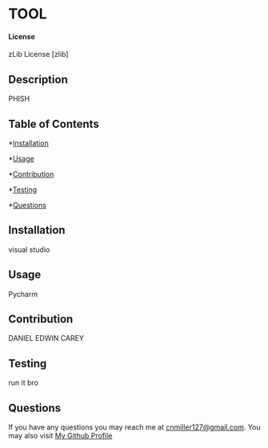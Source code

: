 # TOOL

#### License

zLib License [zlib]
## Description

PHISH

## Table of Contents

*[Installation](#Installation)

*[Usage](#Usage)

*[Contribution](#Contribution)

*[Testing](#Testing)

*[Questions](#Questions)

## Installation

visual studio

## Usage

Pycharm

## Contribution

DANIEL EDWIN CAREY

## Testing

run it bro

## Questions

If you have any questions you may reach me at cnmiller127@gmail.com. You may also visit [My Github Profile](https://github.com/cnmiller127)